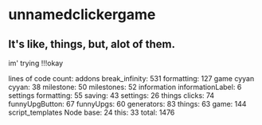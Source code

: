 # unnamedclickergame
## It's like, things, but, alot of them.

im' trying !!!okay

lines of code count:
addons
	break_infinity: 531
	formatting: 127
game
	cyyan
		cyyan: 38
		milestone: 50
		milestones: 52
	information
		informationLabel: 6
	settings
		formatting: 55
		saving: 43
		settings: 26
	things
		clicks: 74
		funnyUpgButton: 67
		funnyUpgs: 60
		generators: 83
		things: 63
	game: 144
script_templates
	Node
		base: 24
this: 33
total: 1476
